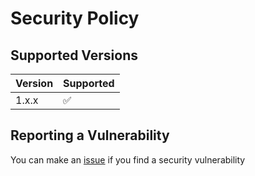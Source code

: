 # Security Policy

## Supported Versions

| Version | Supported          |
| ------- | ------------------ |
| 1.x.x   | :white_check_mark: |


## Reporting a Vulnerability

You can make an [issue](https://github.com/Codeinwp/logo-maker/issues) if you find a security vulnerability 
